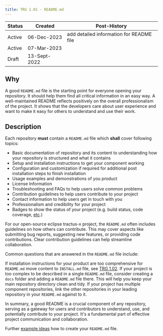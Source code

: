```yaml
---
title: TRG 1.01 - README.md
---
```


| Status | Created      | Post-History                             |
|--------|--------------|------------------------------------------|
| Active | 06-Dec-2023  | add detailed information for README file |
| Active | 07-Mar-2023  |                                          |
| Draft  | 13-Sept-2022 |                                          |

## Why

A good `README.md` file is the starting point for everyone opening your repository. It should help them find all critical information in an easy way.
A well-maintained README reflects positively on the overall professionalism of the project. It shows that the developers care about user experience and want to make it easy for others to understand and use their work.

## Description

Each repository **must** contain a `README.md` file which **shall** cover following topics:

- Basic documentation of repository and its content to understanding how your repository is structured and what it contains
- Setup and installation instructions to get your component working
- Configuration and customization if required for additional post installation steps to finish installation
- Usage examples and demonstrations of you product
- License Information
- Troubleshooting and FAQs to help users solve common problems
- Contribution guidelines to help users contribute to your project
- Contact information to help users get in touch with you
- Professionalism and credibility for your project
- Badges to show the status of your project (e.g. build status, code coverage, [etc](https://github.com/badges/shields/blob/master/README.md).)

For our open-source eclipse tractus-x project, the `README.md` often includes guidelines on how others can contribute. This may cover aspects like submitting bug reports, suggesting new features, or providing code contributions. Clear contribution guidelines can help streamline collaboration.

Common questions that are answered in the `README.md` file include:

If installation instructions for your product are too comprehensive for `README.md` move content to `INSTALL.md` file, see [TRG 1.02](trg-1-2.md).
If your project is too complex to be described in a single `README.md` file, consider creating a `docs` folder and adding a `README.md` file there. This will help you keep your main repository directory clean and tidy.
If your project has multiple component repositories, link the other repositories in your leading repository in your `README.md` against to it.

In summary, a good README is a crucial component of any repository, serving as a gateway for users and contributors to understand, use, and potentially contribute to your project. It's a fundamental part of effective project communication and collaboration.

Further [example ideas](https://www.makeareadme.com/) how to create your `README.md` file.
